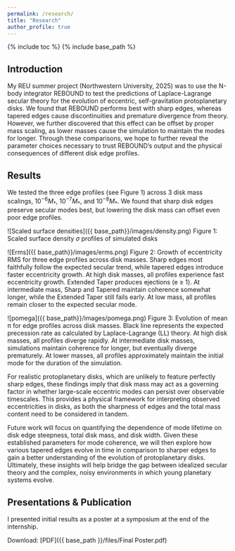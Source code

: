 ```yaml
---
permalink: /research/
title: "Research"
author_profile: true
---
```


{% include toc %}
{% include base_path %}

## Introduction

My REU summer project (Northwestern University, 2025) was to use the N-body integrator REBOUND to test the predictions of Laplace-Lagrange secular theory for the evolution of eccentric, self-gravitation protoplanetary disks. We found that REBOUND performs best with sharp edges, whereas tapered edges cause discontinuities and premature divergence from theory. However, we further discovered that this effect can be offset by proper mass scaling, as lower masses cause the simulation to maintain the modes for longer. Through these comparisons, we hope to further reveal the parameter choices necessary to trust REBOUND’s output and the physical consequences of different disk edge profiles. 

## Results

We tested the three edge profiles (see Figure 1) across 3 disk mass scalings, $10^{-6}M_*$, $10^{-7}M_*$, and $10^{-8}M_*$. We found that sharp disk edges preserve secular modes best, but lowering the disk mass can offset even poor edge profiles.

![Scaled surface densities]({{ base_path}}/images/density.png)
Figure 1: Scaled surface density $\sigma$ profiles of simulated disks

![Erms]({{ base_path}}/images/erms.png)
Figure 2: Growth of eccentricity RMS for three edge profiles across disk masses. Sharp edges most faithfully follow the expected secular trend, while tapered edges introduce faster eccentricity growth. At high disk masses, all profiles experience fast eccentricity growth. Extended Taper produces ejections (e ≥ 1). At intermediate mass, Sharp and Tapered maintain coherence somewhat longer, while the Extended Taper still fails early. At low mass, all profiles remain closer to the expected secular mode.

![pomega]({{ base_path}}/images/pomega.png)
Figure 3: Evolution of mean π for edge profiles across disk masses. Black line represents the expected precession rate as calculated by Laplace-Lagrange (LL) theory. At high disk masses, all profiles diverge rapidly. At intermediate disk masses, simulations maintain coherence for longer, but eventually diverge prematurely. At lower masses, all profiles approximately maintain the initial mode for the duration of the simulation.

For realistic protoplanetary disks, which are unlikely to feature perfectly sharp edges, these findings imply that disk mass may act as a governing factor in whether large-scale eccentric modes can persist over observable timescales. This provides a physical framework for interpreting observed eccentricities in disks, as both the sharpness of edges and the total mass content need to be considered in tandem.

Future work will focus on quantifying the dependence of mode lifetime on disk edge steepness, total disk mass, and disk width. Given these established parameters for mode coherence, we will then explore how various tapered edges evolve in time in comparison to sharper edges to gain a better understanding of the evolution of protoplanetary disks. Ultimately, these insights will help bridge the gap between idealized secular theory and the complex, noisy environments in which young planetary systems evolve. 


## Presentations & Publication

I presented initial results as a poster at a symposium at the end of the internship. 


Download: [PDF]({{ base_path }}/files/Final Poster.pdf)
